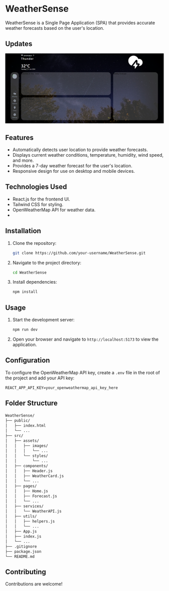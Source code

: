 # WeatherSense

WeatherSense is a Single Page Application (SPA) that provides accurate weather forecasts based on the user's location.

## Updates

![last-updated UI](<public/Screenshot 3.png>)

## Features

- Automatically detects user location to provide weather forecasts.
- Displays current weather conditions, temperature, humidity, wind speed, and more.
- Provides a 7-day weather forecast for the user's location.
- Responsive design for use on desktop and mobile devices.

## Technologies Used

- React.js for the frontend UI.
- Tailwind CSS for styling.
- OpenWeatherMap API for weather data.
-

## Installation

1. Clone the repository:
   ```bash
   git clone https://github.com/your-username/WeatherSense.git
   ```
2. Navigate to the project directory:
   ```bash
   cd WeatherSense
   ```
3. Install dependencies:
   ```bash
   npm install
   ```

## Usage

1. Start the development server:
   ```bash
   npm run dev
   ```
2. Open your browser and navigate to `http://localhost:5173` to view the application.

## Configuration

To configure the OpenWeatherMap API key, create a `.env` file in the root of the project and add your API key:

```dotenv
REACT_APP_API_KEY=your_openweathermap_api_key_here
```

## Folder Structure

```
WeatherSense/
├── public/
│   ├── index.html
│   └── ...
├── src/
│   ├── assets/
│   │   ├── images/
│   │   │   └── ...
│   │   └── styles/
│   │       └── ...
│   ├── components/
│   │   ├── Header.js
│   │   ├── WeatherCard.js
│   │   └── ...
│   ├── pages/
│   │   ├── Home.js
│   │   ├── Forecast.js
│   │   └── ...
│   ├── services/
│   │   └── WeatherAPI.js
│   ├── utils/
│   │   ├── helpers.js
│   │   └── ...
│   ├── App.js
│   ├── index.js
│   └── ...
├── .gitignore
├── package.json
└── README.md
```

## Contributing

Contributions are welcome!
